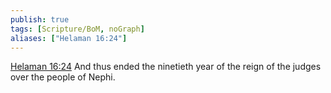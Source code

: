 ```yaml
---
publish: true
tags: [Scripture/BoM, noGraph]
aliases: ["Helaman 16:24"]
---
```

[Helaman 16:24](https://churchofjesuschrist.org/study/scriptures/bofm/hel/16?lang=eng&id=p24#p24) And thus ended the ninetieth year of the reign of the judges over the people of Nephi.
